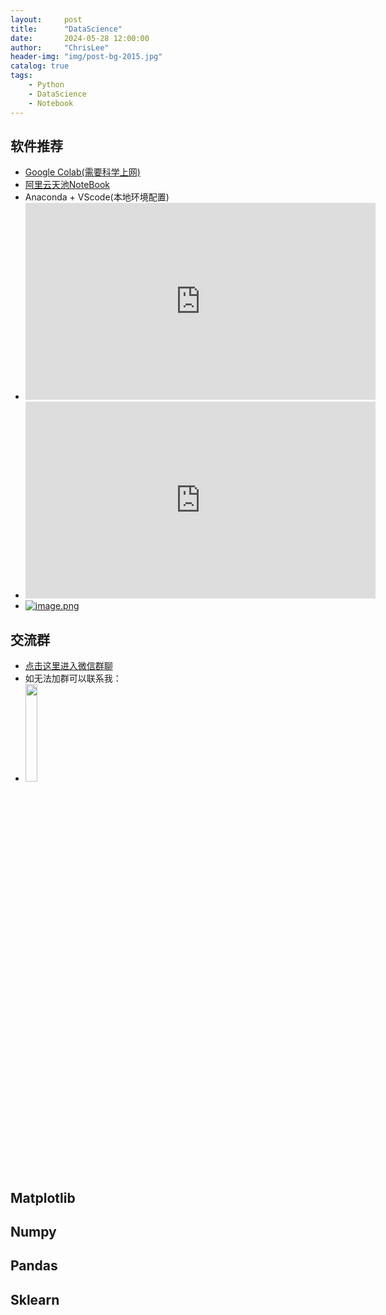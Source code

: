```yaml
---
layout:     post
title:      "DataScience"
date:       2024-05-28 12:00:00
author:     "ChrisLee"
header-img: "img/post-bg-2015.jpg"
catalog: true
tags:
    - Python
    - DataScience
    - Notebook
---
```

## 软件推荐
* [Google Colab(需要科学上网)](https://colab.research.google.com/)
* [阿里云天池NoteBook](https://tianchi.aliyun.com/notebook-ai/)
* Anaconda + VScode(本地环境配置)
* <iframe width="560" height="315" src="https://www.youtube.com/embed/iX9GEZrpnIc?si=-MWCCZAdIyskjOOm" title="YouTube video player" frameborder="0" allow="accelerometer; autoplay; clipboard-write; encrypted-media; gyroscope; picture-in-picture; web-share" referrerpolicy="strict-origin-when-cross-origin" allowfullscreen></iframe>
* <iframe width="560" height="315" src="https://player.youku.com/embed/XNjQwMjc4MTc2MA==" title="YouTube video player" frameborder="0" allow="accelerometer; autoplay; clipboard-write; encrypted-media; gyroscope; picture-in-picture; web-share" referrerpolicy="strict-origin-when-cross-origin" allowfullscreen></iframe>
* [![image.png](https://syc-public.oss-cn-shanghai.aliyuncs.com/user/ChrisLee/src/MyFiles/github_1717118796328.png)](https://www.bilibili.com/video/BV1WoGgeZEmc/?spm_id_from=333.999.0.0&vd_source=33299c3593cfbafc46803f751395f83f)


## 交流群
* [点击这里进入微信群聊](https://drive.google.com/file/d/14t-60NcxSP4v6UrCEKkZFtLjfMKFesUU/view?usp=drive_link)
* 如无法加群可以联系我：
* <img src="https://github.com/ChrisLee-Codes/ChrisLee-Codes.github.io/assets/44613341/124506b9-0492-4872-941f-d10e8a17911f" width="20%" style="margin-left: 0%;">

[](https://github.com/ChrisLee-Codes/ChrisLee-Codes.github.io/assets/44613341/124506b9-0492-4872-941f-d10e8a17911f)

## Matplotlib
## Numpy
## Pandas
## Sklearn
